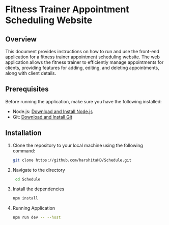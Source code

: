 # Fitness Trainer Appointment Scheduling Website

## Overview

This document provides instructions on how to run and use the front-end application for a fitness trainer appointment scheduling website. The web application allows the fitness trainer to efficiently manage appointments for clients, providing features for adding, editing, and deleting appointments, along with client details.

## Prerequisites

Before running the application, make sure you have the following installed:

- Node.js: [Download and Install Node.js](https://nodejs.org/)
- Git: [Download and Install Git](https://git-scm.com/)

## Installation

1. Clone the repository to your local machine using the following command:

   ```bash
   git clone https://github.com/harshitaHD/Schedule.git
   ```

2. Navigate to the directory

   ```bash
    cd Schedule
   ```

3. Install the dependencies

   ```bash
   npm install
   ```

4. Running Application
   ```bash
   npm run dev -- --host
   ```
